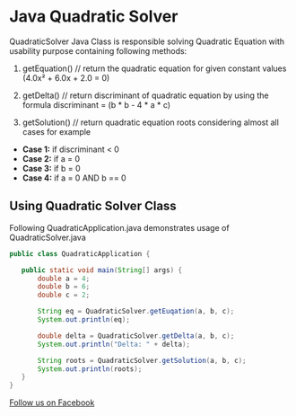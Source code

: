 # Java Quadratic Solver
QuadraticSolver Java Class is responsible solving Quadratic Equation with usability purpose containing following methods:

1. getEquation() // return the quadratic equation for given constant values (4.0x² + 6.0x + 2.0 = 0)

2. getDelta()    // return discriminant of quadratic equation by using the formula discriminant = (b * b - 4 * a * c)

3. getSolution() // return quadratic equation roots considering almost all cases for example

* **Case 1:** if discriminant < 0
* **Case 2:** if a = 0
* **Case 3:** if b = 0
* **Case 4:** if a = 0 AND b == 0

## Using Quadratic Solver Class
Following QuadraticApplication.java demonstrates usage of QuadraticSolver.java
 ```java
 public class QuadraticApplication {

	public static void main(String[] args) {
		double a = 4;
		double b = 6;
		double c = 2;

		String eq = QuadraticSolver.getEuqation(a, b, c);
		System.out.println(eq);

		double delta = QuadraticSolver.getDelta(a, b, c);
		System.out.println("Delta: " + delta);

		String roots = QuadraticSolver.getSolution(a, b, c);
		System.out.println(roots);
	}
 }
 ```
 
[Follow us on Facebook](https://www.facebook.com/Oxus20)